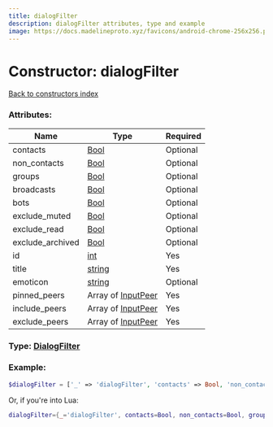 ```yaml
---
title: dialogFilter
description: dialogFilter attributes, type and example
image: https://docs.madelineproto.xyz/favicons/android-chrome-256x256.png
---
```

# Constructor: dialogFilter  
[Back to constructors index](index.md)



### Attributes:

| Name     |    Type       | Required |
|----------|---------------|----------|
|contacts|[Bool](../types/Bool.md) | Optional|
|non\_contacts|[Bool](../types/Bool.md) | Optional|
|groups|[Bool](../types/Bool.md) | Optional|
|broadcasts|[Bool](../types/Bool.md) | Optional|
|bots|[Bool](../types/Bool.md) | Optional|
|exclude\_muted|[Bool](../types/Bool.md) | Optional|
|exclude\_read|[Bool](../types/Bool.md) | Optional|
|exclude\_archived|[Bool](../types/Bool.md) | Optional|
|id|[int](../types/int.md) | Yes|
|title|[string](../types/string.md) | Yes|
|emoticon|[string](../types/string.md) | Optional|
|pinned\_peers|Array of [InputPeer](../types/InputPeer.md) | Yes|
|include\_peers|Array of [InputPeer](../types/InputPeer.md) | Yes|
|exclude\_peers|Array of [InputPeer](../types/InputPeer.md) | Yes|



### Type: [DialogFilter](../types/DialogFilter.md)


### Example:

```php
$dialogFilter = ['_' => 'dialogFilter', 'contacts' => Bool, 'non_contacts' => Bool, 'groups' => Bool, 'broadcasts' => Bool, 'bots' => Bool, 'exclude_muted' => Bool, 'exclude_read' => Bool, 'exclude_archived' => Bool, 'id' => int, 'title' => 'string', 'emoticon' => 'string', 'pinned_peers' => [InputPeer, InputPeer], 'include_peers' => [InputPeer, InputPeer], 'exclude_peers' => [InputPeer, InputPeer]];
```  


Or, if you're into Lua:

```lua
dialogFilter={_='dialogFilter', contacts=Bool, non_contacts=Bool, groups=Bool, broadcasts=Bool, bots=Bool, exclude_muted=Bool, exclude_read=Bool, exclude_archived=Bool, id=int, title='string', emoticon='string', pinned_peers={InputPeer}, include_peers={InputPeer}, exclude_peers={InputPeer}}

```


